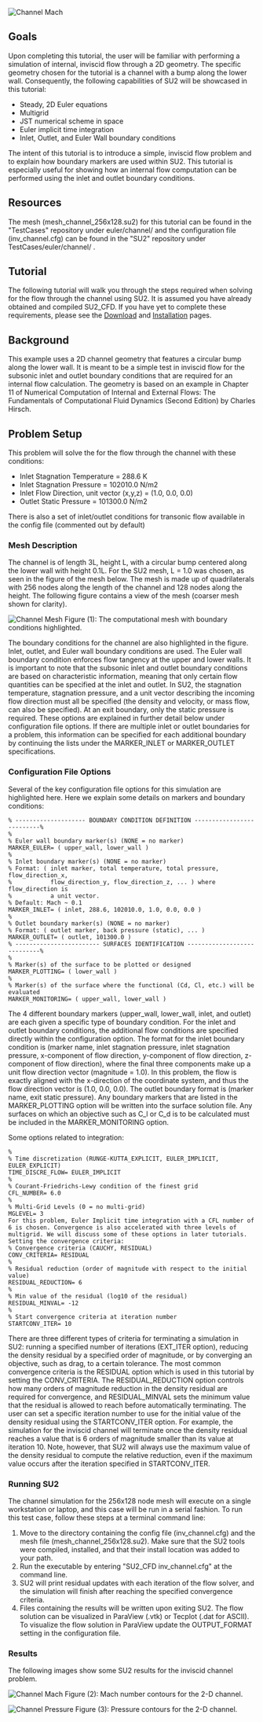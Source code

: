 ![Channel Mach](http://su2.stanford.edu/github_wiki/channel_mach.png)

## Goals

Upon completing this tutorial, the user will be familiar with performing a simulation of internal, inviscid flow through a 2D geometry. The specific geometry chosen for the tutorial is a channel with a bump along the lower wall. Consequently, the following capabilities of SU2 will be showcased in this tutorial:
- Steady, 2D Euler equations 
- Multigrid
- JST numerical scheme in space
- Euler implicit time integration
- Inlet, Outlet, and Euler Wall boundary conditions

The intent of this tutorial is to introduce a simple, inviscid flow problem and to explain how boundary markers are used within SU2. This tutorial is especially useful for showing how an internal flow computation can be performed using the inlet and outlet boundary conditions.

## Resources

The mesh (mesh_channel_256x128.su2) for this tutorial can be found in the "TestCases" repository under euler/channel/ and the configuration file (inv_channel.cfg) can be found in the "SU2" repository under TestCases/euler/channel/ .

## Tutorial

The following tutorial will walk you through the steps required when solving for the flow through the channel using SU2. It is assumed you have already obtained and compiled SU2_CFD. If you have yet to complete these requirements, please see the [Download](https://github.com/su2code/SU2/wiki/Download) and [Installation](https://github.com/su2code/SU2/wiki/Installation) pages.

## Background

This example uses a 2D channel geometry that features a circular bump along the lower wall. It is meant to be a simple test in inviscid flow for the subsonic inlet and outlet boundary conditions that are required for an internal flow calculation. The geometry is based on an example in Chapter 11 of Numerical Computation of Internal and External Flows: The Fundamentals of Computational Fluid Dynamics (Second Edition) by Charles Hirsch.

## Problem Setup

This problem will solve the for the flow through the channel with these conditions:
- Inlet Stagnation Temperature = 288.6 K
- Inlet Stagnation Pressure = 102010.0 N/m2
- Inlet Flow Direction, unit vector (x,y,z) = (1.0, 0.0, 0.0) 
- Outlet Static Pressure = 101300.0 N/m2

There is also a set of inlet/outlet conditions for transonic flow available in the config file (commented out by default)

### Mesh Description

The channel is of length 3L, height L, with a circular bump centered along the lower wall with height 0.1L. For the SU2 mesh, L = 1.0 was chosen, as seen in the figure of the mesh below. The mesh is made up of quadrilaterals with 256 nodes along the length of the channel and 128 nodes along the height. The following figure contains a view of the mesh (coarser mesh shown for clarity).

![Channel Mesh](http://su2.stanford.edu/github_wiki/channel_mesh_bcs.png)
Figure (1): The computational mesh with boundary conditions highlighted.

The boundary conditions for the channel are also highlighted in the figure. Inlet, outlet, and Euler wall boundary conditions are used. The Euler wall boundary condition enforces flow tangency at the upper and lower walls. It is important to note that the subsonic inlet and outlet boundary conditions are based on characteristic information, meaning that only certain flow quantities can be specified at the inlet and outlet. In SU2, the stagnation temperature, stagnation pressure, and a unit vector describing the incoming flow direction must all be specified (the density and velocity, or mass flow, can also be specified). At an exit boundary, only the static pressure is required. These options are explained in further detail below under configuration file options. If there are multiple inlet or outlet boundaries for a problem, this information can be specified for each additional boundary by continuing the lists under the MARKER_INLET or MARKER_OUTLET specifications.

### Configuration File Options

Several of the key configuration file options for this simulation are highlighted here. Here we explain some details on markers and boundary conditions:
```
% -------------------- BOUNDARY CONDITION DEFINITION --------------------------%
%
% Euler wall boundary marker(s) (NONE = no marker)
MARKER_EULER= ( upper_wall, lower_wall )
%
% Inlet boundary marker(s) (NONE = no marker) 
% Format: ( inlet marker, total temperature, total pressure, flow_direction_x,
%           flow_direction_y, flow_direction_z, ... ) where flow_direction is
%           a unit vector.
% Default: Mach ~ 0.1
MARKER_INLET= ( inlet, 288.6, 102010.0, 1.0, 0.0, 0.0 )
%
% Outlet boundary marker(s) (NONE = no marker)
% Format: ( outlet marker, back pressure (static), ... )
MARKER_OUTLET= ( outlet, 101300.0 )
% ------------------------ SURFACES IDENTIFICATION ----------------------------%
%
% Marker(s) of the surface to be plotted or designed
MARKER_PLOTTING= ( lower_wall )
%
% Marker(s) of the surface where the functional (Cd, Cl, etc.) will be evaluated
MARKER_MONITORING= ( upper_wall, lower_wall )
```

The 4 different boundary markers (upper_wall, lower_wall, inlet, and outlet) are each given a specific type of boundary condition. For the inlet and outlet boundary conditions, the additional flow conditions are specified directly within the configuration option. The format for the inlet boundary condition is (marker name, inlet stagnation pressure, inlet stagnation pressure, x-component of flow direction, y-component of flow direction, z-component of flow direction), where the final three components make up a unit flow direction vector (magnitude = 1.0). In this problem, the flow is exactly aligned with the x-direction of the coordinate system, and thus the flow direction vector is (1.0, 0.0, 0.0). The outlet boundary format is (marker name, exit static pressure). Any boundary markers that are listed in the MARKER_PLOTTING option will be written into the surface solution file. Any surfaces on which an objective such as C_l or C_d is to be calculated must be included in the MARKER_MONITORING option.

Some options related to integration:
```
% 
% Time discretization (RUNGE-KUTTA_EXPLICIT, EULER_IMPLICIT, EULER_EXPLICIT)
TIME_DISCRE_FLOW= EULER_IMPLICIT
% 
% Courant-Friedrichs-Lewy condition of the finest grid
CFL_NUMBER= 6.0
%
% Multi-Grid Levels (0 = no multi-grid)
MGLEVEL= 3    
For this problem, Euler Implicit time integration with a CFL number of 6 is chosen. Convergence is also accelerated with three levels of multigrid. We will discuss some of these options in later tutorials.
Setting the convergence criteria:
% Convergence criteria (CAUCHY, RESIDUAL)
CONV_CRITERIA= RESIDUAL
%
% Residual reduction (order of magnitude with respect to the initial value)
RESIDUAL_REDUCTION= 6
%
% Min value of the residual (log10 of the residual)
RESIDUAL_MINVAL= -12
%
% Start convergence criteria at iteration number
STARTCONV_ITER= 10
```

There are three different types of criteria for terminating a simulation in SU2: running a specified number of iterations (EXT_ITER option), reducing the density residual by a specified order of magnitude, or by converging an objective, such as drag, to a certain tolerance. The most common convergence criteria is the RESIDUAL option which is used in this tutorial by setting the CONV_CRITERIA. The RESIDUAL_REDUCTION option controls how many orders of magnitude reduction in the density residual are required for convergence, and RESIDUAL_MINVAL sets the minimum value that the residual is allowed to reach before automatically terminating. The user can set a specific iteration number to use for the initial value of the density residual using the STARTCONV_ITER option. For example, the simulation for the inviscid channel will terminate once the density residual reaches a value that is 6 orders of magnitude smaller than its value at iteration 10. Note, however, that SU2 will always use the maximum value of the density residual to compute the relative reduction, even if the maximum value occurs after the iteration specified in STARTCONV_ITER.

### Running SU2

The channel simulation for the 256x128 node mesh will execute on a single workstation or laptop, and this case will be run in a serial fashion. To run this test case, follow these steps at a terminal command line:
 1. Move to the directory containing the config file (inv_channel.cfg) and the mesh file (mesh_channel_256x128.su2). Make sure that the SU2 tools were compiled, installed, and that their install location was added to your path.
 2. Run the executable by entering "SU2_CFD inv_channel.cfg" at the command line.
 3. SU2 will print residual updates with each iteration of the flow solver, and the simulation will finish after reaching the specified convergence criteria.
 4. Files containing the results will be written upon exiting SU2. The flow solution can be visualized in ParaView (.vtk) or Tecplot (.dat for ASCII). To visualize the flow solution in ParaView update the OUTPUT_FORMAT setting in the configuration file.

### Results

The following images show some SU2 results for the inviscid channel problem.

![Channel Mach](http://su2.stanford.edu/github_wiki/channel_mach.png)
Figure (2): Mach number contours for the 2-D channel.

![Channel Pressure](http://su2.stanford.edu/github_wiki/channel_pressure.png)
Figure (3): Pressure contours for the 2-D channel.
